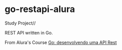 # go-restapi-alura

Study Project//

REST API written in Go.

From Alura's Course [Go: desenvolvendo uma API Rest](https://cursos.alura.com.br/course/go-desenvolvendo-api-rest)